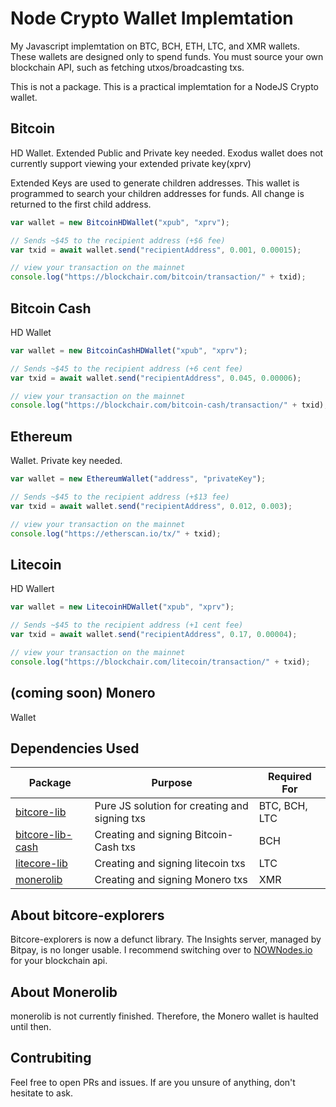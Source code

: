 # Node Crypto Wallet Implemtation
My Javascript implemtation on BTC, BCH, ETH, LTC, and XMR wallets. These wallets are designed only to spend funds. You must source your own blockchain API, such as fetching utxos/broadcasting txs.

This is not a package. This is a practical implemtation for a NodeJS Crypto wallet.
## Bitcoin

HD Wallet.
Extended Public and Private key needed. Exodus wallet does not currently support viewing your extended private key(xprv)

Extended Keys are used to generate children addresses. This wallet is programmed to search your children addresses for
funds. All change is returned to the first child address.


```js
var wallet = new BitcoinHDWallet("xpub", "xprv");

// Sends ~$45 to the recipient address (+$6 fee)
var txid = await wallet.send("recipientAddress", 0.001, 0.00015);

// view your transaction on the mainnet
console.log("https://blockchair.com/bitcoin/transaction/" + txid);
```

## Bitcoin Cash

HD Wallet
```js
var wallet = new BitcoinCashHDWallet("xpub", "xprv");

// Sends ~$45 to the recipient address (+6 cent fee)
var txid = await wallet.send("recipientAddress", 0.045, 0.00006);

// view your transaction on the mainnet
console.log("https://blockchair.com/bitcoin-cash/transaction/" + txid);
```

## Ethereum

Wallet. Private key needed.
```js
var wallet = new EthereumWallet("address", "privateKey");

// Sends ~$45 to the recipient address (+$13 fee)
var txid = await wallet.send("recipientAddress", 0.012, 0.003);

// view your transaction on the mainnet
console.log("https://etherscan.io/tx/" + txid);
```

## Litecoin

HD Wallert
```js
var wallet = new LitecoinHDWallet("xpub", "xprv");

// Sends ~$45 to the recipient address (+1 cent fee)
var txid = await wallet.send("recipientAddress", 0.17, 0.00004);

// view your transaction on the mainnet
console.log("https://blockchair.com/litecoin/transaction/" + txid);
```

## (coming soon) Monero

Wallet


## Dependencies Used

| Package          | Purpose                                       | Required For  |
|------------------|-----------------------------------------------|---------------|
| [bitcore-lib](https://www.npmjs.com/package/bitcore-lib)      | Pure JS solution for creating and signing txs | BTC, BCH, LTC |
| [bitcore-lib-cash](https://www.npmjs.com/package/bitcore-lib-cash) | Creating and signing Bitcoin-Cash txs         | BCH           |
| [litecore-lib](https://www.npmjs.com/package/litecore-lib)     | Creating and signing litecoin txs             | LTC           |
| [monerolib](https://www.npmjs.com/package/monerolib)        | Creating and signing Monero txs               | XMR           |

## About bitcore-explorers

Bitcore-explorers is now a defunct library. The Insights server, managed by Bitpay, is no longer usable. I recommend switching over to [NOWNodes.io](https://nownodes.io) for your blockchain api.

## About Monerolib

monerolib is not currently finished. Therefore, the Monero wallet is haulted until then.

## Contrubiting

Feel free to open PRs and issues. If are you unsure of anything, don't hesitate to ask.


